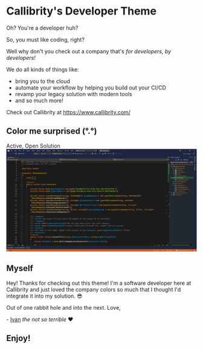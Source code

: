 # Callibrity's Developer Theme

Oh? You're a developer huh?

So, you must like coding, right?

Well why don't you check out a company that's
_for developers,_
_by developers!_

We do all kinds of things like:

- bring you to the cloud
- automate your workflow by helping you build out your CI/CD
- revamp your legacy solution with modern tools
- and so much more!

Check out Callibrity at <https://www.callibrity.com/>

## Color me surprised (°.°)

Active, Open Solution
![Active Solution](./images/Open-Solution-with-Code.png)

## Myself

Hey! Thanks for checking out this theme!
I'm a software developer here at Callibrity and just loved the company colors so much that I thought I'd integrate it into my solution. 😎

Out of one rabbit hole and into the next.
Love,

\- [Ivan](https://github.com/ivan-the-terrible) _the not so terrible_ ❤️

## **Enjoy!**
